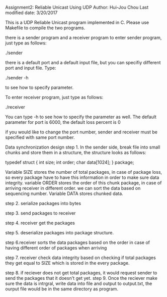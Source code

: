 Assignment2: Reliable Unicast Using UDP
Author: Hui-Jou Chou
Last modified date: 3/20/2017

This is a UDP Reliable Unicast program implemented in C.
Please use Makefile to compile the two programs.

there is a sender program and a receiver program
to enter sender program, just type as follows:

./sender

there is a default port and a default input file, but you can specifiy different port and input file. Type:

./sender -h

to see how to specify parameter.

To enter receiver program, just type as follows:

./receiver

You can type -h to see how to specify the parameter as well. The default parameter for port is 6000,
the default loss percent is 0

if you would like to change the port number, sender and receiver must be specified with same port number.


Data synchronization design
step 1. In the sender side, break file into small chunks and store them in a structure, the structure looks as follows:

typedef struct
{
	int size;
	int order;
	char data[1024];
} package;

Variable SIZE stores the number of total packages, in case of package loss, so every package have to have this information in order to make sure data integrity.
variable ORDER stores the order of this chunk package, in case of arriving receiver in different order. we can sort the data based on sequencing number. 
Variable DATA stores chunked data.

step 2. serialize packages into bytes

step 3. send packages to receiver

step 4. receiver get the packages 

step 5. deserialize packages into package structure.

step 6.receiver sorts the data packages based on the order in case of having different order of packages when arriving

step 7. receiver check data integrity based on checking if total packages they get equal to SIZE which is stored in the every package.

step 8. if reciever does not get total packages, it would request sender to send the packages that it doesn't get yet.
step 9. Once the reciever make sure the data is intrgral, write data into file and output to output.txt, the ourput file would be in the same directory as program.










